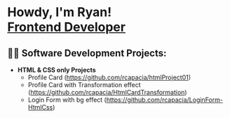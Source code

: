 <h1>Howdy, I'm Ryan! <br/><a href="https://github.com/rcapacia">Frontend Developer</a></h1>

<h2>👨‍💻 Software Development Projects:</h2>

- <b>HTML & CSS only Projects</b>
  - Profile Card (https://github.com/rcapacia/htmlProject01)
  - Profile Card with Transformation effect (https://github.com/rcapacia/HtmlCardTransformation)
  - Login Form with bg effect (https://github.com/rcapacia/LoginForm-HtmlCss)


